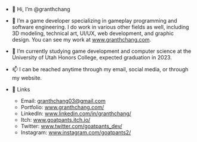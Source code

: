 - 👋 Hi, I’m @granthchang

- 👀 I’m a game developer specializing in gameplay programming and software engineering. I do work in various other fields as well, including 3D modeling, technical art, UI/UX, web development, and graphic design. You can see my work at www.granthchang.com.

- 🌱 I’m currently studying game development and computer science at the University of Utah Honors College, expected graduation in 2023.

- 📫 I can be reached anytime through my email, social media, or through my website.
        
- 📎 Links
    - Email:      granthchang03@gmail.com
    - Portfolio:  www.granthchang.com/
    - LinkedIn:   www.linkedin.com/in/granthchang/
    - Itch:       www.goatpants.itch.io/
    - Twitter:    www.twitter.com/goatpants_dev/
    - Instagram:  www.instagram.com/goatpants2/
